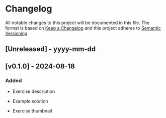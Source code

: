 # Changelog
All notable changes to this project will be documented in this file. The format is based on [Keep a Changelog](http://keepachangelog.com/)
and this project adheres to [Semantic Versioning](http://semver.org/).
 
## [Unreleased] - yyyy-mm-dd
 
## [v0.1.0] - 2024-08-18
 
### Added
- Exercise description

- Example solution

- Exercise thumbnail

